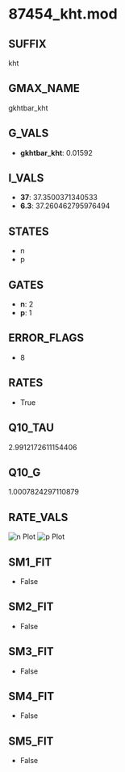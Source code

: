 # 87454_kht.mod

## SUFFIX

kht

## GMAX_NAME

gkhtbar_kht

## G_VALS

- **gkhtbar_kht**: 0.01592

## I_VALS

- **37**: 37.3500371340533
- **6.3**: 37.260462795976494

## STATES

- n
- p

## GATES

- **n**: 2
- **p**: 1

## ERROR_FLAGS

- 8

## RATES

- True

## Q10_TAU

2.9912172611154406

## Q10_G

1.0007824297110879

## RATE_VALS

![n Plot](/Users/pbozelos/Dropbox/icg-Chai-Panos/supermodels/output_markdown_files/K/87454_kht.mod/images/n.png)
![p Plot](/Users/pbozelos/Dropbox/icg-Chai-Panos/supermodels/output_markdown_files/K/87454_kht.mod/images/p.png)

## SM1_FIT

- False

## SM2_FIT

- False

## SM3_FIT

- False

## SM4_FIT

- False

## SM5_FIT

- False

